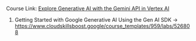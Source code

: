 Course Link: [Explore Generative AI with the Gemini API in Vertex AI](https://www.cloudskillsboost.google/course_templates/959)

1. Getting Started with Google Generative AI Using the Gen AI SDK -> https://www.cloudskillsboost.google/course_templates/959/labs/526808